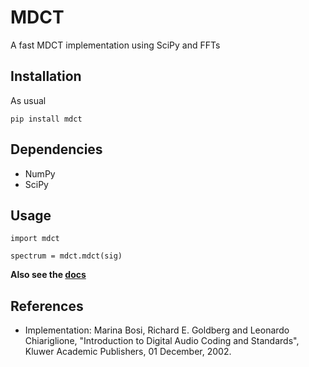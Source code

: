 MDCT
====

A fast MDCT implementation using SciPy and FFTs


Installation
------------

As usual

    pip install mdct


## Dependencies

 - NumPy
 - SciPy


Usage
-----


    import mdct
    
    spectrum = mdct.mdct(sig)


**Also see the [docs](https://work.audiolabs.uni-erlangen.de/~nils/docs/mdct/)**

References
----------

 - Implementation: Marina Bosi, Richard E. Goldberg and Leonardo Chiariglione, "Introduction to Digital Audio Coding and Standards", Kluwer Academic Publishers, 01 December, 2002.
